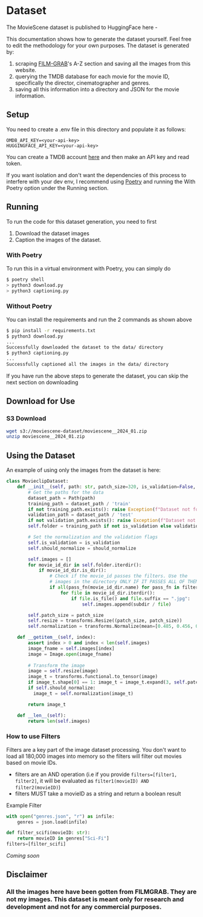 # Dataset

The MovieScene dataset is published to HuggingFace here -  

This documentation shows how to generate the dataset yourself. Feel free to edit the methodology for your own purposes.
The dataset is generated by:

1. scraping [FILM-GRAB](https://film-grab.com/)'s A-Z section and saving all the images from this website.
2. querying the TMDB database for each movie for the movie ID, specifically the director, cinematographer and genres.
3. saving all this information into a directory and JSON for the movie information.

## Setup

You need to create a .env file in this directory and populate it as follows:

```env
OMDB_API_KEY=<your-api-key>
HUGGINGFACE_API_KEY=<your-api-key>
```

You can create a TMDB account [here](https://www.themoviedb.org/) and then make an API key and read token.

If you want isolation and don't want the dependencies of this process to interfere with your dev env, I recommend using [Poetry](https://python-poetry.org/docs/basic-usage/) and running the With Poetry option under the Running section.


## Running

To run the code for this dataset generation, you need to first

1. Download the dataset images
2. Caption the images of the dataset.

### With Poetry

To run this in a virtual environment with Poetry, you can simply do 

```bash
$ poetry shell
> python3 download.py
> python3 captioning.py
```

### Without Poetry

You can install the requirements and run the 2 commands as shown above

```bash
$ pip install -r requirements.txt
$ python3 download.py
...
Successfully downloaded the dataset to the data/ directory
$ python3 captioning.py
...
Successfully captioned all the images in the data/ directory
```

If you have run the above steps to generate the dataset, you can skip the next section on downloading

## Download for Use

### S3 Download

```bash
wget s3://moviescene-dataset/moviescene__2024_01.zip 
unzip moviescene__2024_01.zip
```

## Using the Dataset

An example of using only the images from the dataset is here:

```python
class MovieclipDataset: 
    def __init__(self, path: str, patch_size=320, is_validation=False, should_normalize=True, filters: list):
        # Get the paths for the data
        dataset_path = Path(path)
        training_path = dataset_path / 'train'
        if not training_path.exists(): raise Exception(f"Dataset not found at {training_path}")
        validation_path = dataset_path / 'test'
        if not validation_path.exists(): raise Exception(f"Dataset not found at {validation_path}")
        self.folder = training_path if not is_validation else validation_path

        # Set the normalization and the validation flags
        self.is_validation = is_validation
        self.should_normalize = should_normalize

        self.images = []
        for movie_id_dir in self.folder.iterdir():
            if movie_id_dir.is_dir():
                # Check if the movie_id passes the filters. Use the 
                # images in the directory ONLY IF IT PASSES ALL OF THEM.
                if all(pass_fn(movie_id_dir.name) for pass_fn in filters):
                    for file in movie_id_dir.iterdir():
                        if file.is_file() and file.suffix == ".jpg":
                            self.images.append(subdir / file)

        self.patch_size = patch_size
        self.resize = transforms.Resize((patch_size, patch_size))
        self.normalization = transforms.Normalize(mean=[0.485, 0.456, 0.406], std=[0.229, 0.224, 0.225])

    def __getitem__(self, index):
        assert index > 0 and index < len(self.images)
        image_fname = self.images[index]
        image = Image.open(image_fname)
        
        # Transform the image
        image = self.resize(image)
        image_t = transforms.functional.to_tensor(image)
        if image_t.shape[0] == 1: image_t = image_t.expand(3, self.patch_size, self.patch_size)
        if self.should_normalize:
          image_t = self.normalization(image_t)

        return image_t

    def __len__(self):
        return len(self.images)
```

### How to use Filters

Filters are a key part of the image dataset processing. You don't want to load all 180,000 images into memory so the filters will filter out movies based on movie IDs.

- filters are an AND operation (i.e if you provide `filters=[filter1, filter2]`, it will be evaluated as `filter1(movieID) AND filter2(movieID)`)
- filters MUST take a movieID as a string and return a boolean result

Example Filter

```python
with open("genres.json", "r") as infile:
    genres = json.load(infile)

def filter_scifi(movieID: str):
    return movieID in genres["Sci-Fi"]
filters=[filter_scifi]
```

_Coming soon_

## Disclaimer

### All the images here have been gotten from FILMGRAB. They are not my images. This dataset is meant only for research and development and not for any commercial purposes.
